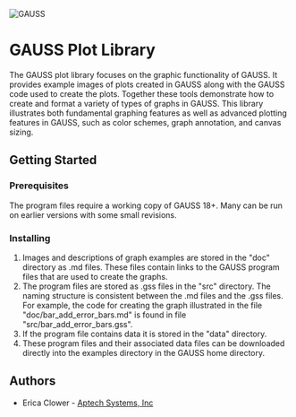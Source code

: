 ![GAUSS](https://github.com/ec78/gauss-plot-library/blob/master/docs/polar_rose.jpg?raw=true)

# GAUSS Plot Library
The GAUSS plot library focuses on the graphic functionality of GAUSS. It provides example images of plots created in GAUSS along with the GAUSS code used to create the plots. Together these tools demonstrate how to create and format a variety of types of graphs in GAUSS. This library illustrates both fundamental graphing features as well as advanced plotting features in GAUSS, such as color schemes, graph annotation, and canvas sizing.

## Getting Started
### Prerequisites
The program files require a working copy of GAUSS 18+. Many can be run on earlier versions with some small revisions.

### Installing
1. Images and descriptions of graph examples are stored in the "doc" directory as .md files. These files contain links to the GAUSS program files that are used to create the graphs.
2. The program files are stored as .gss files in the "src" directory. The naming structure is consistent between the .md files and the .gss files. For example, the code for creating the graph illustrated in the file "doc/bar_add_error_bars.md" is found in file "src/bar_add_error_bars.gss".
3. If the program file contains data it is stored in the "data" directory.
4. These program files and their associated data files can be downloaded directly into the examples directory in the GAUSS home directory.

## Authors
*  Erica Clower - [Aptech Systems, Inc](www.aptech.com)
